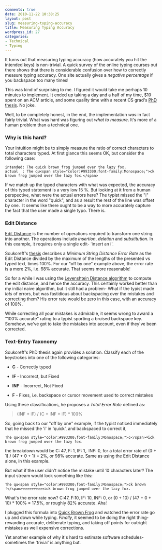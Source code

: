 ```yaml
---
comments: true
date: 2010-11-22 10:38:25
layout: post
slug: measuring-typing-accuracy
title: Measuring Typing Accuracy
wordpress_id: 27
categories:
- Technical
- Typing
---
```


It turns out that measuring typing accuracy (how accurately you hit the intended keys) is non-trivial. A quick survey of the online typing courses out there shows that there is considerable confusion over how to correctly measure typing accuracy. One site actually gives a _negative percentage_ if you backspace too many times!

This was kind of surprising to me. I figured it would take me perhaps 10 minutes to implement. It ended up taking a day and a half of my time, $10 spent on an ACM article, and some quality time with a recent CS grad's [PhD thesis](http://www.dynamicnetservices.com/~will/academic/Soukoreff%20PhD%20Dissertation.pdf). No joke.

Well, to be completely honest, in the end, the implementation _was_ in fact fairly trivial. What was hard was figuring out _what to measure_. It's more of a human problem than a technical one.


### Why is this hard?


Your intuition might be to simply measure the ratio of correct characters to total characters typed. At first glance this seems OK, but consider the following case:

    
    intended: The quick brown frog jumped over the lazy fox.
    actual  : The qu<span style="color:#993300;font-family:Monospace;">ck brown frog jumped over the lazy fox.</span>


If we match up the typed characters with what was expected, the accuracy of this typed statement is a very low 15 %. But looking at it from a human perspective, what were the actual errors here? The typist missed the "i" character in the word "quick", and as a result the rest of the line was offset by one.  It seems like there ought to be a way to more accurately capture the fact that the user made a single typo. There is.


### Edit Distance


[Edit Distance](http://en.wikipedia.org/wiki/Edit_distance) is the number of operations required to transform one string into another. The operations include _insertion_, _deletion_ and _substitution_. In this example, it requires only a single edit- 'insert an i'.

Soukoreff's [thesis](http://www.dynamicnetservices.com/~will/academic/Soukoreff%20PhD%20Dissertation.pdf) describes a _Minimum String Distance Error Rate_ as the Edit Distance divided by the maximum of the lengths of the presented vs typed text, times 100%. For our "off by one" example above, the error rate is a mere 2%, i.e. 98% accurate. That seems more reasonable!

So for a while I was using the [Levenshtein Distance algorithm](http://en.wikipedia.org/wiki/Levenshtein_distance) to compute the edit distance, and hence the accuracy. This certainly worked better than my initial naive algorithm, but it still had a problem- What if the typist made _lots_ of errors, but was fastidious about backspacing over the mistakes and correcting them? His error rate would be zero in this case, with an accuracy of 100%.

While correcting all your mistakes is admirable, it seems wrong to award a "100% accurate" rating to a typist sporting a bruised backspace key. Somehow, we've got to take the mistakes into account, even if they've been corrected.


### Text-Entry Taxonomy


Soukoreff's PhD thesis again provides a solution. Classify each of the keystrokes into one of the following categories:



	
  * **C** - Correctly typed

	
  * **IF** - Incorrect, but Fixed

	
  * **INF** - Incorrect, Not Fixed

	
  * **F** - Fixes, i.e. backspace or cursor movement used to correct mistakes


Using these classifications, he proposes a _Total Error Rate_ defined as:


> (INF + IF) / (C + INF + IF) * 100%


So, going back to our "off by one" example, if the typist noticed immediately that he missed the 'i' in 'quick', and backspaced to correct it,

    
    The qu<span style="color:#993300;font-family:Monospace;">c</span>⌫ick brown frog jumped over the lazy fox.


the breakdown would be C: 47, F: 1, IF: 1,. INF: 0, for a total error rate of (0 + 1) / (47 + 0 + 1) = 2%, or 98% accurate. Same as using the Edit Distance alone, in this example.

But what if the user didn't notice the mistake until 10 characters later? The input stream would look something like this:

    
    The qu<span style="color:#993300;font-family:Monospace;">ck brown f</span>⌫⌫⌫⌫⌫⌫⌫⌫⌫⌫ick brown frog jumped over the lazy fox.


What's the error rate now? C:47, F:10, IF: 10, INF: 0, or (0 + 10) / (47 + 0 + 10) * 100% = 17.5%, or roughly 82% accurate. Aha!

I plugged this formula into [Quick Brown Frog](http://www.quickbrownfrog.com) and watched the error rate go up and down while typing. _Finally_, it seemed to be doing the right thing- rewarding accurate, deliberate typing, and taking off points for outright mistakes as well expensive corrections.

Yet another example of why it's hard to estimate software schedules- sometimes the 'trivial' is anything but.
